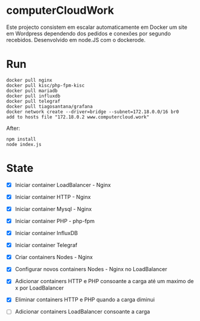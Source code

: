 # computerCloudWork

Este projecto consistem em escalar automaticamente em Docker um site em Wordpress dependendo dos pedidos e conexões por segundo recebidos. Desenvolvido em node.JS com o dockerode.

# Run

    docker pull nginx
    docker pull kisc/php-fpm-kisc
    docker pull mariadb
    docker pull influxdb
    docker pull telegraf
    docker pull tiagosantana/grafana
    docker network create --driver=bridge --subnet=172.18.0.0/16 br0
    add to hosts file "172.18.0.2 www.computercloud.work"
    
   After: 
   
	npm install
	node index.js

# State

 - [x] Iniciar container LoadBalancer - Nginx
 - [x] Iniciar container HTTP - Nginx
 - [x] Iniciar container Mysql - Nginx
 - [x] Iniciar container PHP - php-fpm
 - [x] Iniciar container InfluxDB
 - [x] Iniciar container Telegraf
 - [x] Criar containers Nodes - Nginx
 - [x] Configurar novos containers Nodes - Nginx no LoadBalancer
 - [x] Adicionar containers HTTP e PHP consoante a carga até um maximo de x por LoadBalancer
 - [x] Eliminar containers HTTP e PHP quando a carga diminui
 - [ ] Adicionar containers LoadBalancer consoante a carga
 
